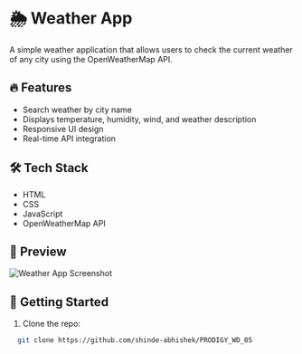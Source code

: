 # 🌦️ Weather App

A simple weather application that allows users to check the current weather of any city using the OpenWeatherMap API.

## 🔥 Features
- Search weather by city name
- Displays temperature, humidity, wind, and weather description
- Responsive UI design
- Real-time API integration

## 🛠️ Tech Stack
- HTML
- CSS
- JavaScript
- OpenWeatherMap API

## 📸 Preview
![Weather App Screenshot](screenshot.png)

## 🚀 Getting Started
1. Clone the repo:
 ```bash
   git clone https://github.com/shinde-abhishek/PRODIGY_WD_05

